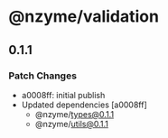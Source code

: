# @nzyme/validation

## 0.1.1

### Patch Changes

- a0008ff: initial publish
- Updated dependencies [a0008ff]
    - @nzyme/types@0.1.1
    - @nzyme/utils@0.1.1
